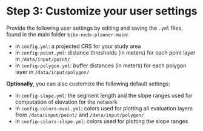 # Step 3: Customize your user settings

Provide the following user settings by editing and saving the `.yml` files, found in the main folder `bike-node-planner-main`:

* in `config.yml`: a projected CRS for your study area
* in `config-point.yml`: distance thresholds (in meters) for each point layer in `/data/input/point/`
* in `config-polygon.yml`: buffer distances (in meters) for each polygon layer in `/data/input/polygon/`

**Optionally**, you can also customize the following default settings:
* in `config-slope.yml`: the segment length and the slope ranges used for computation of elevation for the network
* in `config-colors-eval.yml`: colors used for plotting all evaluation layers from `/data/input/point/` and `/data/input/polygon/`
* in `config-colors-slope.yml`: colors used for plotting the slope ranges